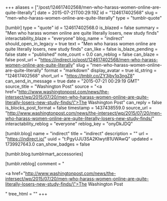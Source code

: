 +++
aliases = ["/post/124617402568/men-who-harass-women-online-are-quite-literally"]
date = 2015-07-21T00:29:19Z
id = "124617402568"
slug = "men-who-harass-women-online-are-quite-literally"
type = "tumblr-quote"

[tumblr]
type = "quote"
id = 124617402568.0
is_blazed = false
summary = "Men who harass women online are quite literally losers, new study finds"
interactability_blaze = "everyone"
blog_name = "indirect"
should_open_in_legacy = true
text = "Men who harass women online are quite literally losers, new study finds"
can_like = false
is_blaze_pending = false
state = "published"
note_count = 0.0
can_reblog = false
can_blaze = false
post_url = "https://indirect.io/post/124617402568/men-who-harass-women-online-are-quite-literally"
slug = "men-who-harass-women-online-are-quite-literally"
format = "markdown"
display_avatar = true
id_string = "124617402568"
short_url = "https://tmblr.co/ZY3jby1q3ngZ8"
can_send_in_message = true
date = "2015-07-21 00:29:19 GMT"
source_title = "Washington Post"
source = "<a href=\"http://www.washingtonpost.com/news/the-intersect/wp/2015/07/20/men-who-harass-women-online-are-quite-literally-losers-new-study-finds/\">The Washington Post</a>"
can_reply = false
is_blocks_post_format = false
timestamp = 1437438559.0
source_url = "http://www.washingtonpost.com/news/the-intersect/wp/2015/07/20/men-who-harass-women-online-are-quite-literally-losers-new-study-finds/"
interactability_reblog = "everyone"
reblog_key = "onyDkJDQ"

[tumblr.blog]
name = "indirect"
title = "indirect"
description = ""
url = "https://indirect.io/"
uuid = "t:PgyUJU3SA2Klwyt81UWAwQ"
updated = 1739927643.0
can_show_badges = false

[tumblr.blog.tumblrmart_accessories]

[tumblr.reblog]
comment = "<p><a href=\"http://www.washingtonpost.com/news/the-intersect/wp/2015/07/20/men-who-harass-women-online-are-quite-literally-losers-new-study-finds/\">The Washington Post</a></p>"
tree_html = ""
+++
